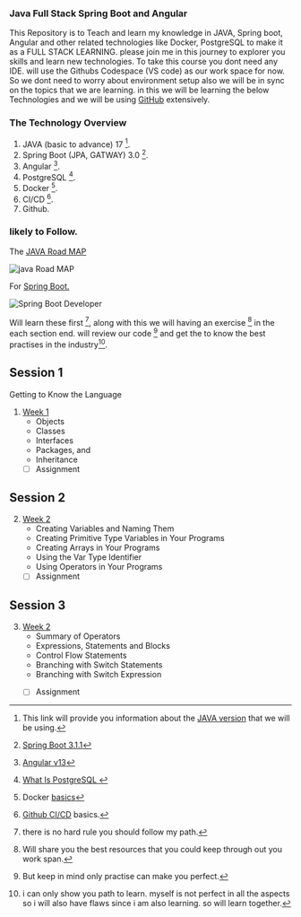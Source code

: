 ### **Java Full Stack Spring Boot and Angular**

This Repository is to Teach and learn my knowledge in JAVA, Spring boot, Angular and other related technologies like Docker, PostgreSQL to make it as a FULL STACK LEARNING. please join me in this journey to explorer you skills and learn new technologies. To take this course you dont need any IDE. will use the Githubs Codespace (VS code) as our work space for now. So we dont need to worry about environment setup also we will be in sync on the topics that we are learning. in this we will be learning the below Technologies and we will be using [GitHub](https://github.com/) extensively.

### **The Technology Overview**

1. JAVA (basic to advance) 17 [^1].
2. Spring Boot (JPA, GATWAY) 3.0 [^2].
3. Angular [^3].
4. PostgreSQL [^4].
5. Docker [^5].
6. CI/CD [^6].
7. Github.

### **likely to Follow**.

The [JAVA Road MAP](https://roadmap.sh/java) 
   
![java Road MAP](https://github.com/navinkumar-net/musical-train/assets/123103678/e66023a7-7805-4fa4-b449-1e2a70c0bd91)

For [Spring Boot.](https://roadmap.sh/spring-boot)

![Spring Boot Developer](https://github.com/navinkumar-net/musical-train/assets/123103678/f123ee02-6730-47b9-8f93-bd13e73c68a3)

Will learn these first [^7], along with this we will having an exercise [^8] in the each section end. will review our code [^9] and get the to know the best practises in the industry[^10].



## **Session 1**
Getting to Know the Language 
1. [Week 1](https://dev.java/learn/oop/)
    - Objects
    - Classes
    - Interfaces
    - Packages, and 
    - Inheritance
    - [ ] Assignment
   
## **Session 2**
2. [Week 2](https://dev.java/learn/language-basics/)
    - Creating Variables and Naming Them
    - Creating Primitive Type Variables in Your Programs
    - Creating Arrays in Your Programs
    - Using the Var Type Identifier
    - Using Operators in Your Programs
    - [ ] Assignment

## **Session 3**
3. [Week 2](https://dev.java/learn/language-basics/)
    - Summary of Operators
    - Expressions, Statements and Blocks
    - Control Flow Statements
    - Branching with Switch Statements
    - Branching with Switch Expression
    - [ ] Assignment



[^1]: This link will provide you information about the [JAVA version](https://dev.java/learn/) that we will be using.
[^2]: [Spring Boot 3.1.1](https://docs.spring.io/spring-boot/docs/3.1.1/reference/htmlsingle/) 
[^3]: [Angular v13](https://v13.angular.io/docs) 
[^4]: [What Is PostgreSQL ](https://www.postgresql.org/docs/15/index.html)
[^5]: Docker [basics](https://medium.com/dev-jam/docker-in-a-nutshell-f2e315211195)
[^6]: [Github CI/CD](https://resources.github.com/ci-cd/) basics.
[^7]: there is no hard rule you should follow my path. 
[^8]: Will share you the best resources that you could keep through out you work span.
[^9]: But keep in mind only practise can make you perfect. 
[^10]: i can only show you path to learn. myself is not perfect in all the aspects so i will also have flaws since i am also learning. so will learn together.
